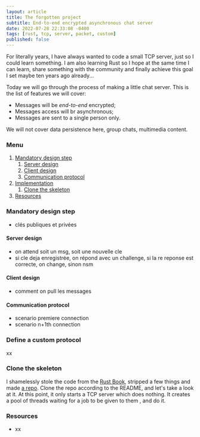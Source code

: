 ```yaml
---
layout: article
title: The forgotten project
subtitle: End-to-end encrypted asynchronous chat server
date: 2022-07-28 22:33:08 -0400
tags: [rust, tcp, server, packet, custom]
published: false
---
```


For literally years, I have always wanted to code a small TCP server, just so I
could learn something. I am also learning Rust so I hope at the same time I can
learn, share something with the community and finally achieve this goal I set
maybe ten years ago already...

Today we will go through the process of making a little chat server. This is the
list of features we will cover:

- Messages will be *end-to-end* encrypted;
- Messages access will br asynchronous;
- Messages are sent to a single person only.

We will not cover data persistence here, group chats, multimedia content.

### Menu

1. [Mandatory design step](#mandatory-design-step)
   1. [Server design](#server-design)
   2. [Client design](#client-design)
   3. [Communication protocol](#communication-protocol)
2. [Implementation](#implementation)
   1. [Clone the skeleton](#clone-the-skeleton)
10. [Resources](#resources)

### Mandatory design step

- clés publiques et privées

#### Server design

- on attend soit un msg, soit une nouvelle cle
- si cle deja enregistrée, on répond avec un challenge, si la re reponse
est correcte, on change, sinon nsm

#### Client design

- comment on pull les messages

#### Communication protocol

- scenario premiere connection
- scenario n+1th connection

### Define a custom protocol

xx

### Clone the skeleton

I shamelessly stole the code from the [Rust Book][rustbook], stripped a few
things and made [a repo][blankserver]. Clone the repo according to the README,
and let's take a look at it. At this point, it only starts a TCP server which
does nothing. It creates a pool of threads waiting for a job to be given to them
, and do it. 

### Resources

- xx

[rustbook]: https://doc.rust-lang.org/stable/book/ch20-00-final-project-a-web-server.html
[blankserver]: https://github.com/Chocorean/blank_tcpserver
